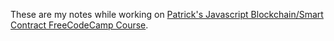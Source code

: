 These are my notes while working on [Patrick's Javascript Blockchain/Smart Contract FreeCodeCamp Course](https://www.youtube.com/watch?v=gyMwXuJrbJQ).

